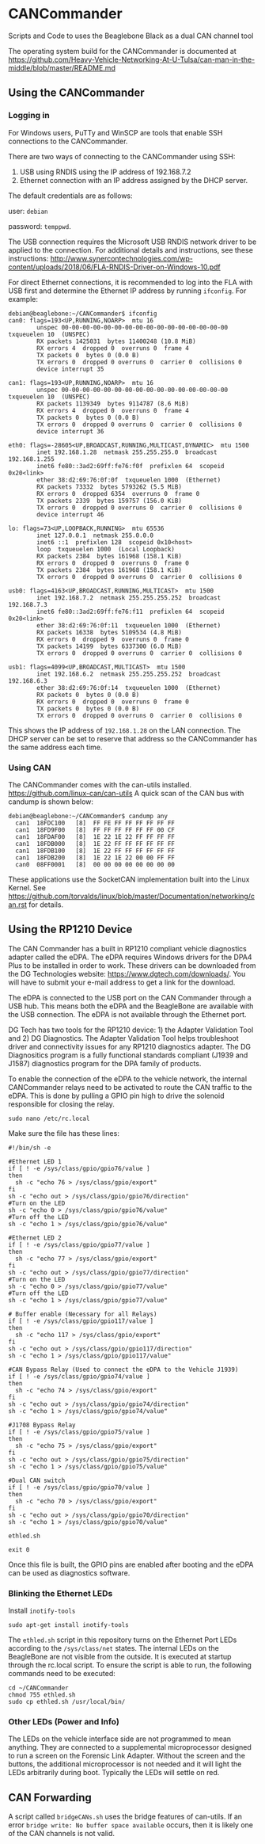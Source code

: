 # CANCommander
Scripts and Code to uses the Beaglebone Black as a dual CAN channel tool

The operating system build for the  CANCommander is documented at  https://github.com/Heavy-Vehicle-Networking-At-U-Tulsa/can-man-in-the-middle/blob/master/README.md

## Using the CANCommander
### Logging in
For Windows users, PuTTy and WinSCP are tools that enable SSH connections to the CANCommander.

There are two ways of connecting to the CANCommander using SSH:
  1. USB using RNDIS using the IP address of 192.168.7.2
  2. Ethernet connection with an IP address assigned by the DHCP server.

The default credentials are as follows: 

user: `debian` 

password: `temppwd`.

The USB connection requires the Microsoft USB RNDIS network driver to be applied to the connection. For additional details and instructions, see these instructions:  http://www.synercontechnologies.com/wp-content/uploads/2018/06/FLA-RNDIS-Driver-on-Windows-10.pdf

For direct Ethernet connections, it is recommended to log into the FLA with USB first and determine the Ethernet IP address by running `ifconfig`.  For example: 
```
debian@beaglebone:~/CANCommander$ ifconfig
can0: flags=193<UP,RUNNING,NOARP>  mtu 16
        unspec 00-00-00-00-00-00-00-00-00-00-00-00-00-00-00-00  txqueuelen 10  (UNSPEC)
        RX packets 1425031  bytes 11400248 (10.8 MiB)
        RX errors 4  dropped 0  overruns 0  frame 4
        TX packets 0  bytes 0 (0.0 B)
        TX errors 0  dropped 0 overruns 0  carrier 0  collisions 0
        device interrupt 35

can1: flags=193<UP,RUNNING,NOARP>  mtu 16
        unspec 00-00-00-00-00-00-00-00-00-00-00-00-00-00-00-00  txqueuelen 10  (UNSPEC)
        RX packets 1139349  bytes 9114787 (8.6 MiB)
        RX errors 4  dropped 0  overruns 0  frame 4
        TX packets 0  bytes 0 (0.0 B)
        TX errors 0  dropped 0 overruns 0  carrier 0  collisions 0
        device interrupt 36

eth0: flags=-28605<UP,BROADCAST,RUNNING,MULTICAST,DYNAMIC>  mtu 1500
        inet 192.168.1.28  netmask 255.255.255.0  broadcast 192.168.1.255
        inet6 fe80::3ad2:69ff:fe76:f0f  prefixlen 64  scopeid 0x20<link>
        ether 38:d2:69:76:0f:0f  txqueuelen 1000  (Ethernet)
        RX packets 73332  bytes 5793262 (5.5 MiB)
        RX errors 0  dropped 6354  overruns 0  frame 0
        TX packets 2339  bytes 159757 (156.0 KiB)
        TX errors 0  dropped 0 overruns 0  carrier 0  collisions 0
        device interrupt 46

lo: flags=73<UP,LOOPBACK,RUNNING>  mtu 65536
        inet 127.0.0.1  netmask 255.0.0.0
        inet6 ::1  prefixlen 128  scopeid 0x10<host>
        loop  txqueuelen 1000  (Local Loopback)
        RX packets 2384  bytes 161968 (158.1 KiB)
        RX errors 0  dropped 0  overruns 0  frame 0
        TX packets 2384  bytes 161968 (158.1 KiB)
        TX errors 0  dropped 0 overruns 0  carrier 0  collisions 0

usb0: flags=4163<UP,BROADCAST,RUNNING,MULTICAST>  mtu 1500
        inet 192.168.7.2  netmask 255.255.255.252  broadcast 192.168.7.3
        inet6 fe80::3ad2:69ff:fe76:f11  prefixlen 64  scopeid 0x20<link>
        ether 38:d2:69:76:0f:11  txqueuelen 1000  (Ethernet)
        RX packets 16338  bytes 5109534 (4.8 MiB)
        RX errors 0  dropped 9  overruns 0  frame 0
        TX packets 14199  bytes 6337300 (6.0 MiB)
        TX errors 0  dropped 0 overruns 0  carrier 0  collisions 0

usb1: flags=4099<UP,BROADCAST,MULTICAST>  mtu 1500
        inet 192.168.6.2  netmask 255.255.255.252  broadcast 192.168.6.3
        ether 38:d2:69:76:0f:14  txqueuelen 1000  (Ethernet)
        RX packets 0  bytes 0 (0.0 B)
        RX errors 0  dropped 0  overruns 0  frame 0
        TX packets 0  bytes 0 (0.0 B)
        TX errors 0  dropped 0 overruns 0  carrier 0  collisions 0

```
This shows the IP address of `192.168.1.28`  on the LAN connection. The DHCP server can be set to reserve that address so the CANCommander has the same address each time. 

### Using CAN
The CANCommander comes with the can-utils installed.  https://github.com/linux-can/can-utils
A quick scan of the CAN bus with candump is shown below:
```
debian@beaglebone:~/CANCommander$ candump any
  can1  18FDC100   [8]  FF FE FF FF FF FF FF FF
  can1  18FD9F00   [8]  FF FF FF FF FF FF 00 CF
  can1  18FDAF00   [8]  1E 22 1E 22 FF FF FF FF
  can1  18FDB000   [8]  1E 22 FF FF FF FF FF FF
  can1  18FDB100   [8]  1E 22 FF FF FF FF FF FF
  can1  18FDB200   [8]  1E 22 1E 22 00 00 FF FF
  can0  08FF0001   [8]  00 00 00 00 00 00 00 00
```
These applications use the SocketCAN implementation built into the Linux Kernel. See https://github.com/torvalds/linux/blob/master/Documentation/networking/can.rst
for details.

## Using the RP1210 Device
The CAN Commander has a built in RP1210 compliant vehicle diagnostics adapter called the eDPA. The eDPA requires Windows drivers for the DPA4 Plus to be installed in order to work. These drivers can be downloaded from the DG Technologies website:  https://www.dgtech.com/downloads/.  You will have to submit your e-mail address to get a link for the download. 

The eDPA is connected to the USB port on the CAN Commander through a USB hub. This means both the eDPA and the BeagleBone are available with the USB connection. The eDPA is not available through the Ethernet port. 

DG Tech has two tools for the RP1210 device: 1) the Adapter Validation Tool and 2) DG Diagnostics. The Adapter Validation Tool helps troubleshoot driver and connectivity issues for any RP1210 diagnostics adapter. The DG Diagnositics program is a fully functional standards compliant (J1939 and J1587) diagnostics program for the DPA family of products. 

To enable the connection of the eDPA to the vehicle network, the internal CANCommander relays need to be activated to route the CAN traffic to the eDPA. This is done by pulling a GPIO pin high to drive the solenoid responsible for closing the relay. 

```
sudo nano /etc/rc.local
```
Make sure the file has these lines:
```
#!/bin/sh -e

#Ethernet LED 1
if [ ! -e /sys/class/gpio/gpio76/value ]
then
  sh -c "echo 76 > /sys/class/gpio/export"
fi
sh -c "echo out > /sys/class/gpio/gpio76/direction"
#Turn on the LED
sh -c "echo 0 > /sys/class/gpio/gpio76/value"
#Turn off the LED
sh -c "echo 1 > /sys/class/gpio/gpio76/value"

#Ethernet LED 2
if [ ! -e /sys/class/gpio/gpio77/value ]
then
  sh -c "echo 77 > /sys/class/gpio/export"
fi
sh -c "echo out > /sys/class/gpio/gpio77/direction"
#Turn on the LED
sh -c "echo 0 > /sys/class/gpio/gpio77/value"
#Turn off the LED
sh -c "echo 1 > /sys/class/gpio/gpio77/value"

# Buffer enable (Necessary for all Relays)
if [ ! -e /sys/class/gpio/gpio117/value ]
then
  sh -c "echo 117 > /sys/class/gpio/export"
fi
sh -c "echo out > /sys/class/gpio/gpio117/direction"
sh -c "echo 1 > /sys/class/gpio/gpio117/value"

#CAN Bypass Relay (Used to connect the eDPA to the Vehicle J1939)
if [ ! -e /sys/class/gpio/gpio74/value ]
then
  sh -c "echo 74 > /sys/class/gpio/export"
fi
sh -c "echo out > /sys/class/gpio/gpio74/direction"
sh -c "echo 1 > /sys/class/gpio/gpio74/value"

#J1708 Bypass Relay
if [ ! -e /sys/class/gpio/gpio75/value ]
then
  sh -c "echo 75 > /sys/class/gpio/export"
fi
sh -c "echo out > /sys/class/gpio/gpio75/direction"
sh -c "echo 1 > /sys/class/gpio/gpio75/value"

#Dual CAN switch
if [ ! -e /sys/class/gpio/gpio70/value ]
then
  sh -c "echo 70 > /sys/class/gpio/export"
fi
sh -c "echo out > /sys/class/gpio/gpio70/direction"
sh -c "echo 1 > /sys/class/gpio/gpio70/value"

ethled.sh

exit 0
```
Once this file is built, the GPIO pins are enabled after booting and the eDPA can be used as diagnostics software.

### Blinking the Ethernet LEDs
Install `inotify-tools`
```
sudo apt-get install inotify-tools
```

The  `ethled.sh`  script in this repository turns on the Ethernet Port LEDs according to the `/sys/class/net` states. The internal LEDs on the BeagleBone are not visible from the outside. It is executed at startup through the rc.local script. To ensure the script is able to run, the following commands need to be executed:
```
cd ~/CANCommander
chmod 755 ethled.sh
sudo cp ethled.sh /usr/local/bin/
```
### Other LEDs (Power and Info)
The LEDs  on the vehicle interface side are not programmed to mean anything. They are connected to a supplemental microprocessor designed to run a screen on the Forensic Link Adapter. Without the screen and the buttons, the additional microprocessor is not needed and it will light the LEDs arbitrarily during boot. Typically the LEDs will settle on red.

## CAN Forwarding
A script called `bridgeCANs.sh` uses the bridge features of can-utils.  If an error  `bridge write: No buffer space available` occurs, then  it is likely one of the CAN channels is not valid.



